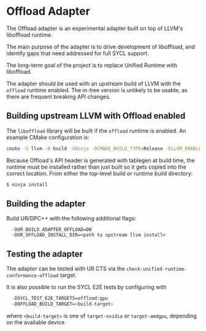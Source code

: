 # Offload Adapter

The Offload adapter is an experimental adapter built on top of LLVM's liboffload
runtime.

The main purpose of the adapter is to drive development of liboffload, and
identify gaps that need addressed for full SYCL support.

The long-term goal of the project is to replace Unified Runtime with liboffload.

The adapter should be used with an upstream build of LLVM with the `offload`
runtime enabled. The in-tree version is unlikely to be usable, as there are
frequent breaking API changes.

## Building upstream LLVM with Offload enabled
The `liboffload` library will be built if the `offload` runtime is enabled. An
example CMake configuration is:
```sh
cmake -S llvm -B build -GNinja -DCMAKE_BUILD_TYPE=Release -DLLVM_ENABLE_PROJECTS='clang;clang-tools-extra;lldb;lld;' -DLLVM_PARALLEL_LINK_JOBS=4 -DLLVM_ENABLE_RUNTIMES='offload;openmp' -DCMAKE_CXX_COMPILER_LAUNCHER=ccache -DCMAKE_C_COMPILER_LAUNCHER=ccache -DCMAKE_INSTALL_PREFIX=$PWD/build/install
```

Because Offload's API header is generated with tablegen at build time, the
runtime must be installed rather than just built so it gets copied into the
correct location. From either the top-level build or runtime build directory:
```sh
$ ninja install
```

## Building the adapter
Build UR/DPC++ with the following additional flags:
```
  -DUR_BUILD_ADAPTER_OFFLOAD=ON
  -DUR_OFFLOAD_INSTALL_DIR=<path to upstream llvm install>
```

## Testing the adapter
The adapter can be tested with UR CTS via the
`check-unified-runtime-conformance-offload` target.

It is also possible to run the SYCL E2E tests by configuring with
```sh
  -DSYCL_TEST_E2E_TARGETS=offload:gpu
  -DOFFLOAD_BUILD_TARGET=<build-target>
```
where `<build-target>` is one of `target-nvidia` or `target-amdgpu`, depending
on the available device.
